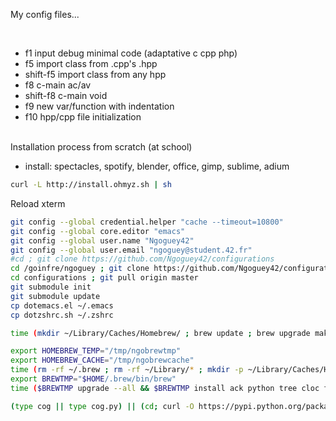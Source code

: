 My config files...

<BR>

* f1 input debug minimal code (adaptative c cpp php)
* f5 import class from .cpp's .hpp
* shift-f5 import class from any hpp
* f8 c-main ac/av
* shift-f8 c-main void
* f9 new var/function with indentation
* f10 hpp/cpp file initialization

<BR>
Installation process from scratch (at school)

- install: spectacles, spotify, blender, office, gimp, sublime, adium

```sh
curl -L http://install.ohmyz.sh | sh
```
Reload xterm
```sh
git config --global credential.helper "cache --timeout=10800"
git config --global core.editor "emacs"
git config --global user.name "Ngoguey42"
git config --global user.email "ngoguey@student.42.fr"
#cd ; git clone https://github.com/Ngoguey42/configurations
cd /goinfre/ngoguey ; git clone https://github.com/Ngoguey42/configurations
cd configurations ; git pull origin master
git submodule init
git submodule update
cp dotemacs.el ~/.emacs
cp dotzshrc.sh ~/.zshrc

time (mkdir ~/Library/Caches/Homebrew/ ; brew update ; brew upgrade makemake)

export HOMEBREW_TEMP="/tmp/ngobrewtmp"
export HOMEBREW_CACHE="/tmp/ngobrewcache"
time (rm -rf ~/.brew ; rm -rf ~/Library/* ; mkdir -p ~/Library/Caches/Homebrew/ /tmp/ngobrewtmp /tmp/ngobrewcache; /usr/local/bin/brew update ; rm -rf ~/Library/*)
export BREWTMP="$HOME/.brew/bin/brew"
time ($BREWTMP upgrade --all && $BREWTMP install ack python tree cloc freetype emacs tig julow/tap/makemake rlwrap homebrew/versions/glfw3 && $BREWTMP install ocaml --HEAD && $BREWTMP update && $BREWTMP upgrade --all)

(type cog || type cog.py) || (cd; curl -O https://pypi.python.org/packages/source/c/cogapp/cogapp-2.4.tar.gz && tar -zxvf cogapp-2.4.tar.gz && cd cogapp-2.4 && python setup.py install && cd && rm -rf cogapp-2.4 cogapp-2.4.tar.gz)

```
